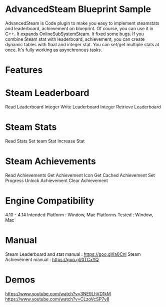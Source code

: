 # AdvancedSteam Blueprint Sample
AdvancedSteam is Code plugin to make you easy to implement steamstats and leaderboard, achievement on blueprint. Of course, you can use it in C++. It expands OnlineSubSystemSteam. It fixed some bugs. If you combine Steam stat with leaderboard, achievement, you can create dynamic tables with float and integer stat. You can set/get multiple stats at once. It's fully working as asynchronous tasks.

# Features
# Steam Leaderboard
Read Leaderboard Integer
Write Leaderboard Integer
Retrieve Leaderboard
# Steam Stats
Read Stats
Set team Stat
Increase Stat
# Steam Achievements
Read Achievements
Get Achievement Icon
Get Cached Achievement
Set Progress
Unlock Achievement
Clear Achievement

# Engine Compatibility
4.10 - 4.14
Intended Platform : Window, Mac
Platforms Tested : Window, Mac

# Manual
Steam Leaderboard and stat manual : https://goo.gl/Ia0Cnl
Steam Achievement manual : https://goo.gl/0TCxYQ

# Demos
https://www.youtube.com/watch?v=3NE9LhVD1kM
https://www.youtube.com/watch?v=CLzoVcSP7y8

